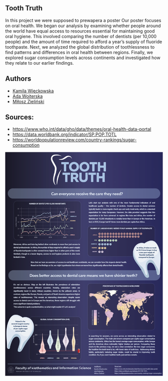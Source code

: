 ## Tooth Truth

In this project we were supposed to prewapera a poster 
Our poster focuses on oral health. We began our analysis by examining whether people around the world have equal access to resources essential for maintaining good oral hygiene. This involved comparing the number of dentists (per 10,000 people) and the amount of time required to afford a year’s supply of fluoride toothpaste. Next, we analyzed the global distribution of toothlessness to find patterns and differences in oral health between regions. Finally, we explored sugar consumption levels across continents and investigated how they relate to our earlier findings.



## Authors
- [Kamila Więckowska](https://github.com/kamilawieckowska)
- [Ada Wojterska](https://github.com/adawojterska)
- [Miłosz Zieliński](https://github.com/zielinskim04)

## Sources:
- https://www.who.int/data/gho/data/themes/oral-health-data-portal
- https://data.worldbank.org/indicator/SP.POP.TOTL
- https://worldpopulationreview.com/country-rankings/sugar-consumption


<img src="poster.png" align="center" width="600"/>
